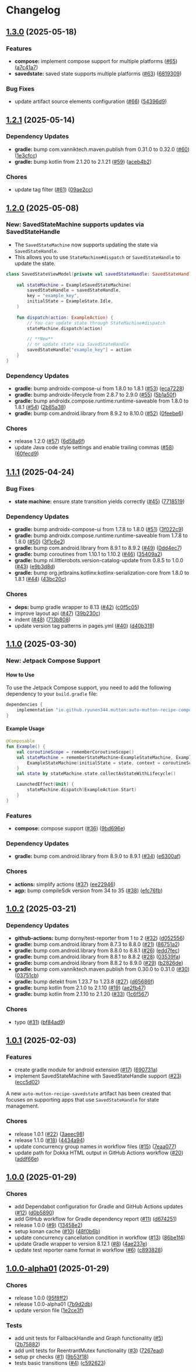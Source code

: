 # Changelog

## [1.3.0](https://github.com/RyuNen344/AutoMuttonRecipe/compare/1.2.1...1.3.0) (2025-05-18)


### Features

* **compose:** implement compose support for multiple platforms ([#65](https://github.com/RyuNen344/AutoMuttonRecipe/issues/65)) ([a7c41a7](https://github.com/RyuNen344/AutoMuttonRecipe/commit/a7c41a74c31692b88f0b632128c116add11deab5))
* **savedstate:** saved state supports multiple platforms ([#63](https://github.com/RyuNen344/AutoMuttonRecipe/issues/63)) ([6819309](https://github.com/RyuNen344/AutoMuttonRecipe/commit/68193095322e4037c6f62ad6cc72bb593f82f66d))


### Bug Fixes

* update artifact source elements configuration ([#66](https://github.com/RyuNen344/AutoMuttonRecipe/issues/66)) ([54396d9](https://github.com/RyuNen344/AutoMuttonRecipe/commit/54396d9382f782f6ece207fc951f6db6d09e3b8c))

## [1.2.1](https://github.com/RyuNen344/AutoMuttonRecipe/compare/1.2.0...1.2.1) (2025-05-14)


### Dependency Updates

* **gradle:** bump com.vanniktech.maven.publish from 0.31.0 to 0.32.0 ([#60](https://github.com/RyuNen344/AutoMuttonRecipe/issues/60)) ([1e3cfcc](https://github.com/RyuNen344/AutoMuttonRecipe/commit/1e3cfcc9ce5ffd57fbdfa7ef612f9161fe1dfcb7))
* **gradle:** bump kotlin from 2.1.20 to 2.1.21 ([#59](https://github.com/RyuNen344/AutoMuttonRecipe/issues/59)) ([aceb4b2](https://github.com/RyuNen344/AutoMuttonRecipe/commit/aceb4b20b25a49f7e2efcb6be857d42ee2d125c1))


### Chores

* update tag filter ([#61](https://github.com/RyuNen344/AutoMuttonRecipe/issues/61)) ([09ae2cc](https://github.com/RyuNen344/AutoMuttonRecipe/commit/09ae2cc3e3b974cedea23f730a4f86fc7db6b0f0))

## [1.2.0](https://github.com/RyuNen344/AutoMuttonRecipe/compare/1.1.1...1.2.0) (2025-05-08)

### **New: SavedStateMachine supports updates via SavedStateHandle**

- The `SavedStateMachine` now supports updating the state via `SavedStateHandle`. 
- This allows you to use `StateMachine#dispatch` or `SavedStateHandle` to update the state.

```kotlin
class SavedStateViewModel(private val savedStateHandle: SavedStateHandle) : ViewModel() {
    
    val stateMachine = ExampleSavedStateMachine(
        savedStateHandle = savedStateHandle,
        key = "example_key",
        initialState = ExampleState.Idle,
    )
    
    fun dispatch(action: ExampleAction) {
        // You can update state through StateMachine#dispatch
        stateMachine.dispatch(action)

        // **New**
        // or update state via SavedStateHandle
        savedStateHandle["example_key"] = action
    }
}
```


### Dependency Updates

* **gradle:** bump androidx-compose-ui from 1.8.0 to 1.8.1 ([#53](https://github.com/RyuNen344/AutoMuttonRecipe/issues/53)) ([eca7228](https://github.com/RyuNen344/AutoMuttonRecipe/commit/eca72284ac899a4cc2f3c83e892751bd6a6411f1))
* **gradle:** bump androidx-lifecycle from 2.8.7 to 2.9.0 ([#55](https://github.com/RyuNen344/AutoMuttonRecipe/issues/55)) ([5b1a50f](https://github.com/RyuNen344/AutoMuttonRecipe/commit/5b1a50f5cfd5041d655b3a12e259cdc76857dcd2))
* **gradle:** bump androidx.compose.runtime:runtime-saveable from 1.8.0 to 1.8.1 ([#54](https://github.com/RyuNen344/AutoMuttonRecipe/issues/54)) ([2b85a38](https://github.com/RyuNen344/AutoMuttonRecipe/commit/2b85a38dc0df438d8c169b24c1061407c2e38582))
* **gradle:** bump com.android.library from 8.9.2 to 8.10.0 ([#52](https://github.com/RyuNen344/AutoMuttonRecipe/issues/52)) ([0feebe6](https://github.com/RyuNen344/AutoMuttonRecipe/commit/0feebe69b292fba2139500df72110f01506f4c9d))


### Chores

* release 1.2.0 ([#57](https://github.com/RyuNen344/AutoMuttonRecipe/issues/57)) ([6d58a6f](https://github.com/RyuNen344/AutoMuttonRecipe/commit/6d58a6f52c17195f70f524b14ba0f8542712ce1c))
* update Java code style settings and enable trailing commas ([#58](https://github.com/RyuNen344/AutoMuttonRecipe/issues/58)) ([60fecd9](https://github.com/RyuNen344/AutoMuttonRecipe/commit/60fecd98f8bc97feabd41bcb9df665a2a84c1630))

## [1.1.1](https://github.com/RyuNen344/AutoMuttonRecipe/compare/1.1.0...1.1.1) (2025-04-24)


### Bug Fixes

* **state machine:** ensure state transition yields correctly ([#45](https://github.com/RyuNen344/AutoMuttonRecipe/issues/45)) ([7718519](https://github.com/RyuNen344/AutoMuttonRecipe/commit/7718519ef0ac18001ea251215cca6ce33469a04a))


### Dependency Updates

* **gradle:** bump androidx-compose-ui from 1.7.8 to 1.8.0 ([#51](https://github.com/RyuNen344/AutoMuttonRecipe/issues/51)) ([3f022c9](https://github.com/RyuNen344/AutoMuttonRecipe/commit/3f022c9d531f0985ff35c0cfcec634a65998b50e))
* **gradle:** bump androidx.compose.runtime:runtime-saveable from 1.7.8 to 1.8.0 ([#50](https://github.com/RyuNen344/AutoMuttonRecipe/issues/50)) ([3f1c6e2](https://github.com/RyuNen344/AutoMuttonRecipe/commit/3f1c6e2323b6fb8eafbfe23e6bc048835874734b))
* **gradle:** bump com.android.library from 8.9.1 to 8.9.2 ([#49](https://github.com/RyuNen344/AutoMuttonRecipe/issues/49)) ([0dd4ec7](https://github.com/RyuNen344/AutoMuttonRecipe/commit/0dd4ec7ee666fbe6fd06cb3869a1f916a3f22f4f))
* **gradle:** bump coroutines from 1.10.1 to 1.10.2 ([#46](https://github.com/RyuNen344/AutoMuttonRecipe/issues/46)) ([35409a2](https://github.com/RyuNen344/AutoMuttonRecipe/commit/35409a2aa2d252a296326e847ece9a7231b6906d))
* **gradle:** bump nl.littlerobots.version-catalog-update from 0.8.5 to 1.0.0 ([#43](https://github.com/RyuNen344/AutoMuttonRecipe/issues/43)) ([e9b3d8d](https://github.com/RyuNen344/AutoMuttonRecipe/commit/e9b3d8d52d3f6b7cb72f0d2eda7d698f3330dd62))
* **gradle:** bump org.jetbrains.kotlinx:kotlinx-serialization-core from 1.8.0 to 1.8.1 ([#44](https://github.com/RyuNen344/AutoMuttonRecipe/issues/44)) ([43bc20c](https://github.com/RyuNen344/AutoMuttonRecipe/commit/43bc20c289d8f1c2b044f4bbc940c8ec83d37995))


### Chores

* **deps:** bump gradle wrapper to 8.13 ([#42](https://github.com/RyuNen344/AutoMuttonRecipe/issues/42)) ([c0f5c05](https://github.com/RyuNen344/AutoMuttonRecipe/commit/c0f5c05e6c5a4d2271ccfc16daa6f326234b991c))
* improve layout api ([#47](https://github.com/RyuNen344/AutoMuttonRecipe/issues/47)) ([39b230c](https://github.com/RyuNen344/AutoMuttonRecipe/commit/39b230c4da77ad54fad1f781fd319f4645576643))
* indent ([#48](https://github.com/RyuNen344/AutoMuttonRecipe/issues/48)) ([713b808](https://github.com/RyuNen344/AutoMuttonRecipe/commit/713b8082c6c883f03dee1f2a34b8d2ed2438d10e))
* update version tag patterns in pages.yml ([#40](https://github.com/RyuNen344/AutoMuttonRecipe/issues/40)) ([d40b319](https://github.com/RyuNen344/AutoMuttonRecipe/commit/d40b3198c428a5f6ebcb19e2f59fd7b95ab49c10))

## [1.1.0](https://github.com/RyuNen344/AutoMuttonRecipe/compare/1.0.2...1.1.0) (2025-03-30)

### **New: Jetpack Compose Support**

#### How to Use
To use the Jetpack Compose support, you need to add the following dependency to your `build.gradle` file:

```groovy
dependencies {
    implementation "io.github.ryunen344.mutton:auto-mutton-recipe-compose:1.1.0"
}
```

#### Example Usage
```kotlin
@Composable
fun Example() {
    val coroutineScope = rememberCoroutineScope()
    val stateMachine = rememberStateMachine<ExampleStateMachine, ExampleState>(initialState = ExampleState.Idle) { state ->
        ExampleStateMachine(initialState = state, context = coroutineScope.coroutineContext)
    }
    val state by stateMachine.state.collectAsStateWithLifecycle()

    LaunchedEffect(Unit) {
        stateMachine.dispatch(ExampleAction.Start)
    }
}
```

### Features

* **compose:** compose support ([#36](https://github.com/RyuNen344/AutoMuttonRecipe/issues/36)) ([9bd696e](https://github.com/RyuNen344/AutoMuttonRecipe/commit/9bd696ed195548b78083ff2f8d78e6033a7c0261))


### Dependency Updates

* **gradle:** bump com.android.library from 8.9.0 to 8.9.1 ([#34](https://github.com/RyuNen344/AutoMuttonRecipe/issues/34)) ([e6300af](https://github.com/RyuNen344/AutoMuttonRecipe/commit/e6300affed3546b6db632b4603718b4a2c0646be))


### Chores

* **actions:** simplify actions ([#37](https://github.com/RyuNen344/AutoMuttonRecipe/issues/37)) ([ee22946](https://github.com/RyuNen344/AutoMuttonRecipe/commit/ee229462856a5c6e0787eb932fd6946f863c438d))
* **agp:** bump compileSdk version from 34 to 35 ([#38](https://github.com/RyuNen344/AutoMuttonRecipe/issues/38)) ([efc76fb](https://github.com/RyuNen344/AutoMuttonRecipe/commit/efc76fb70ea122acb7d9d732dd2adab664665d6d))

## [1.0.2](https://github.com/RyuNen344/AutoMuttonRecipe/compare/1.0.1...1.0.2) (2025-03-21)


### Dependency Updates

* **github-actions:** bump dorny/test-reporter from 1 to 2 ([#32](https://github.com/RyuNen344/AutoMuttonRecipe/issues/32)) ([d052556](https://github.com/RyuNen344/AutoMuttonRecipe/commit/d052556c15f80fa172e00a4cbc2f40546a3d00f5))
* **gradle:** bump com.android.library from 8.7.3 to 8.8.0 ([#21](https://github.com/RyuNen344/AutoMuttonRecipe/issues/21)) ([86751a2](https://github.com/RyuNen344/AutoMuttonRecipe/commit/86751a230930b5fe6ac0e37c68f160f0ab2fdec3))
* **gradle:** bump com.android.library from 8.8.0 to 8.8.1 ([#26](https://github.com/RyuNen344/AutoMuttonRecipe/issues/26)) ([edd7fec](https://github.com/RyuNen344/AutoMuttonRecipe/commit/edd7fec04686717cc2fa1cfd82998728ac2027dc))
* **gradle:** bump com.android.library from 8.8.1 to 8.8.2 ([#28](https://github.com/RyuNen344/AutoMuttonRecipe/issues/28)) ([03539fa](https://github.com/RyuNen344/AutoMuttonRecipe/commit/03539fa71fbfc7dfabad70fd2780b512c13866ad))
* **gradle:** bump com.android.library from 8.8.2 to 8.9.0 ([#29](https://github.com/RyuNen344/AutoMuttonRecipe/issues/29)) ([b2826de](https://github.com/RyuNen344/AutoMuttonRecipe/commit/b2826de441bd35017a9085c809cb093ebdb43c52))
* **gradle:** bump com.vanniktech.maven.publish from 0.30.0 to 0.31.0 ([#30](https://github.com/RyuNen344/AutoMuttonRecipe/issues/30)) ([03751cb](https://github.com/RyuNen344/AutoMuttonRecipe/commit/03751cbfd853839cdc833e8ebb198ad6bf52a28d))
* **gradle:** bump detekt from 1.23.7 to 1.23.8 ([#27](https://github.com/RyuNen344/AutoMuttonRecipe/issues/27)) ([d65686f](https://github.com/RyuNen344/AutoMuttonRecipe/commit/d65686f8f8f89078f721909e881cbcfab037af75))
* **gradle:** bump kotlin from 2.1.0 to 2.1.10 ([#19](https://github.com/RyuNen344/AutoMuttonRecipe/issues/19)) ([ae2fb47](https://github.com/RyuNen344/AutoMuttonRecipe/commit/ae2fb47fc77cb52c3487d25b17fef1b6aee6ace6))
* **gradle:** bump kotlin from 2.1.10 to 2.1.20 ([#33](https://github.com/RyuNen344/AutoMuttonRecipe/issues/33)) ([1c6f567](https://github.com/RyuNen344/AutoMuttonRecipe/commit/1c6f567bf0f34bc53795f6cc72f5201ff4d71d4f))


### Chores

* typo ([#31](https://github.com/RyuNen344/AutoMuttonRecipe/issues/31)) ([bf84ad9](https://github.com/RyuNen344/AutoMuttonRecipe/commit/bf84ad9bcafaa06bf83df7c9338640e5e8a615f0))

## [1.0.1](https://github.com/RyuNen344/AutoMuttonRecipe/compare/1.0.0...1.0.1) (2025-02-03)


### Features

* create gradle module for android extension ([#17](https://github.com/RyuNen344/AutoMuttonRecipe/issues/17)) ([690731a](https://github.com/RyuNen344/AutoMuttonRecipe/commit/690731ac35ea0f9623e8d72602b9f2d8c419b0a1))
* implement SavedStateMachine with SavedStateHandle support ([#23](https://github.com/RyuNen344/AutoMuttonRecipe/issues/23)) ([ecc5d02](https://github.com/RyuNen344/AutoMuttonRecipe/commit/ecc5d0202332df834b74e4f919cb65f320ec5cae))

A new `auto-mutton-recipe-savedstate` artifact has been created that focuses on supporting apps that use `SavedStateHandle` for state management.

### Chores

* release 1.0.1 ([#22](https://github.com/RyuNen344/AutoMuttonRecipe/issues/22)) ([3aeec98](https://github.com/RyuNen344/AutoMuttonRecipe/commit/3aeec984801107d08438beca136d5534d72d67fb))
* release 1.1.0 ([#18](https://github.com/RyuNen344/AutoMuttonRecipe/issues/18)) ([4434a94](https://github.com/RyuNen344/AutoMuttonRecipe/commit/4434a94ab507e3ae386ff2c914bebe971a1e3b77))
* update concurrency group names in workflow files ([#15](https://github.com/RyuNen344/AutoMuttonRecipe/issues/15)) ([7eaa077](https://github.com/RyuNen344/AutoMuttonRecipe/commit/7eaa0770357433ba9abb2769b1805e15144befa9))
* update path for Dokka HTML output in GitHub Actions workflow ([#20](https://github.com/RyuNen344/AutoMuttonRecipe/issues/20)) ([addf66e](https://github.com/RyuNen344/AutoMuttonRecipe/commit/addf66ef79d4fa6427cc9db42a9ea635c54c5cf0))

## [1.0.0](https://github.com/RyuNen344/AutoMuttonRecipe/compare/1.0.0-alpha01...1.0.0) (2025-01-29)


### Chores

* add Dependabot configuration for Gradle and GitHub Actions updates ([#12](https://github.com/RyuNen344/AutoMuttonRecipe/issues/12)) ([d0b5890](https://github.com/RyuNen344/AutoMuttonRecipe/commit/d0b5890d2f5cb25431115974c8ea6f1b44c979e1))
* add GitHub workflow for Gradle dependency report ([#11](https://github.com/RyuNen344/AutoMuttonRecipe/issues/11)) ([d674251](https://github.com/RyuNen344/AutoMuttonRecipe/commit/d6742516445ce679c8e72f56a1b2046594e2250b))
* release 1.0.0 ([#9](https://github.com/RyuNen344/AutoMuttonRecipe/issues/9)) ([13458e2](https://github.com/RyuNen344/AutoMuttonRecipe/commit/13458e2a49d000f8862eadf2e184c12570d7c8d1))
* setup konan cache ([#10](https://github.com/RyuNen344/AutoMuttonRecipe/issues/10)) ([48f0b6b](https://github.com/RyuNen344/AutoMuttonRecipe/commit/48f0b6bceef522046930ca72eff17cd469de458c))
* update concurrency cancellation condition in workflow ([#13](https://github.com/RyuNen344/AutoMuttonRecipe/issues/13)) ([86be1f4](https://github.com/RyuNen344/AutoMuttonRecipe/commit/86be1f489833334646c0f0d963816070880abe9e))
* update Gradle wrapper to version 8.12.1 ([#8](https://github.com/RyuNen344/AutoMuttonRecipe/issues/8)) ([4ae237e](https://github.com/RyuNen344/AutoMuttonRecipe/commit/4ae237e5dfeed52890d464ae2dbcb7413876f6d4))
* update test reporter name format in workflow ([#6](https://github.com/RyuNen344/AutoMuttonRecipe/issues/6)) ([c893828](https://github.com/RyuNen344/AutoMuttonRecipe/commit/c893828a5cd67705ba2a0d0f97cae7e5cfb3be4c))

## [1.0.0-alpha01](https://github.com/RyuNen344/AutoMuttonRecipe/compare/v1.0.0-alpha01...1.0.0-alpha01) (2025-01-29)


### Chores

* release 1.0.0 ([95f8ff2](https://github.com/RyuNen344/AutoMuttonRecipe/commit/95f8ff2ee8467429d52bce3e38c71436bcd70253))
* release 1.0.0-alpha01 ([7b9d2db](https://github.com/RyuNen344/AutoMuttonRecipe/commit/7b9d2db292ea2fc36da519e46d46f3eb14f35d6a))
* update version file ([1e2ce3f](https://github.com/RyuNen344/AutoMuttonRecipe/commit/1e2ce3f9a9e61b719fbea3dac5013746e5babbf1))


### Tests

* add unit tests for FallbackHandle and Graph functionality ([#5](https://github.com/RyuNen344/AutoMuttonRecipe/issues/5)) ([2b75882](https://github.com/RyuNen344/AutoMuttonRecipe/commit/2b758827f064f263677a553fcea9b2d0f98e932e))
* add unit tests for ReentrantMutex functionality ([#3](https://github.com/RyuNen344/AutoMuttonRecipe/issues/3)) ([7267ead](https://github.com/RyuNen344/AutoMuttonRecipe/commit/7267ead8d3d725ed5434e8fd87e482fe9cbc1b96))
* setup pr checks ([#1](https://github.com/RyuNen344/AutoMuttonRecipe/issues/1)) ([9b53f18](https://github.com/RyuNen344/AutoMuttonRecipe/commit/9b53f18b678b6259f8098aa5965aa4f8bad1c123))
* tests basic transitions ([#4](https://github.com/RyuNen344/AutoMuttonRecipe/issues/4)) ([c592623](https://github.com/RyuNen344/AutoMuttonRecipe/commit/c59262376cf3cd4e9230cc8f4fbb11bf2de21758))
